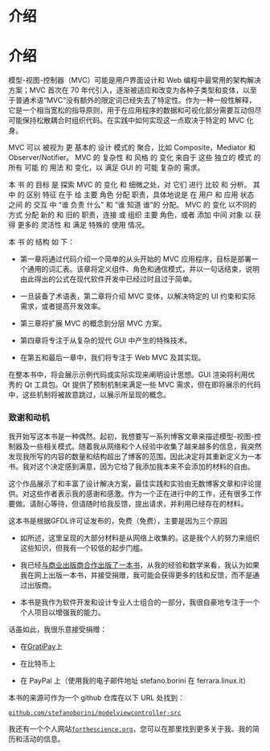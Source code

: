 # 介绍

# 介绍

模型-视图-控制器（MVC）可能是用户界面设计和 Web 编程中最常用的架构解决方案；MVC 首次在 70 年代引入，逐渐被适应和改变为各种子类型和变体，以至于普通术语“MVC”没有额外的限定词已经失去了特定性。作为一种一般性解释，它是一个相当宽松的指导原则，用于在应用程序的数据和可视化部分需要互动但尽可能保持松散耦合时组织代码。在实践中如何实现这一点取决于特定的 MVC 化身。

MVC [](GLOSSARY.html) 可以 [](GLOSSARY.html) 被视为 [](GLOSSARY.html) 更 [](GLOSSARY.html) 基本的 [](GLOSSARY.html) 设计 [](GLOSSARY.html) 模式的 [](GLOSSARY.html) 聚合，比如 [](GLOSSARY.html) Composite，Mediator [](GLOSSARY.html) 和 [](GLOSSARY.html) Observer/Notifier。 [](GLOSSARY.html) MVC [](GLOSSARY.html) 的 [](GLOSSARY.html) 复杂性 [](GLOSSARY.html) 和 [](GLOSSARY.html) 风格 [](GLOSSARY.html) 的 [](GLOSSARY.html) 变化 [](GLOSSARY.html) 来自于 [](GLOSSARY.html) 这些 [](GLOSSARY.html) 独立的 [](GLOSSARY.html) 模式 [](GLOSSARY.html) 的 [](GLOSSARY.html) 所有 [](GLOSSARY.html) 可能 [](GLOSSARY.html) 的 [](GLOSSARY.html) 用法 [](GLOSSARY.html) 和 [](GLOSSARY.html) 变化，以 [](GLOSSARY.html) 满足 [](GLOSSARY.html) GUI [](GLOSSARY.html) 的 [](GLOSSARY.html) 可能 [](GLOSSARY.html) 复杂的 [](GLOSSARY.html) 需求。

本 [](GLOSSARY.html) 书 [](GLOSSARY.html) 的 [](GLOSSARY.html) 目标 [](GLOSSARY.html) 是 [](GLOSSARY.html) 探索 [](GLOSSARY.html) MVC [](GLOSSARY.html) 的 [](GLOSSARY.html) 变化 [](GLOSSARY.html) 和 [](GLOSSARY.html) 细微之处，对 [](GLOSSARY.html) 它们 [](GLOSSARY.html) 进行 [](GLOSSARY.html) 比较 [](GLOSSARY.html) 和 [](GLOSSARY.html) 分析。 其中 [](GLOSSARY.html) 的 [](GLOSSARY.html) 区别 [](GLOSSARY.html) 特征 [](GLOSSARY.html) 在于 [](GLOSSARY.html) 给 [](GLOSSARY.html) 主要 [](GLOSSARY.html) 角色 [](GLOSSARY.html) 分配 [](GLOSSARY.html) 职责，具体地说是 [](GLOSSARY.html) 在 [](GLOSSARY.html) 用户 [](GLOSSARY.html) 和 [](GLOSSARY.html) 应用 [](GLOSSARY.html) 状态 [](GLOSSARY.html) 之间 [](GLOSSARY.html) 的 [](GLOSSARY.html) 交互 [](GLOSSARY.html) 中 “谁 [](GLOSSARY.html) 负责 [](GLOSSARY.html) 什么” 和 “谁 [](GLOSSARY.html) 知道 [](GLOSSARY.html) 谁”的 [](GLOSSARY.html) 分配。 [](GLOSSARY.html) MVC [](GLOSSARY.html) 的 [](GLOSSARY.html) 变化 [](GLOSSARY.html) 以不同的 [](GLOSSARY.html) 方式 [](GLOSSARY.html) 分配 [](GLOSSARY.html) 新的 [](GLOSSARY.html) 和 [](GLOSSARY.html) 旧的 [](GLOSSARY.html) 职责，连接 [](GLOSSARY.html) 或 [](GLOSSARY.html) 组织 [](GLOSSARY.html) 主要 [](GLOSSARY.html) 角色，或者 [](GLOSSARY.html) 添加 [](GLOSSARY.html) 中间 [](GLOSSARY.html) 对象 [](GLOSSARY.html) 以 [](GLOSSARY.html) 获得 [](GLOSSARY.html) 更多的 [](GLOSSARY.html) 灵活性 [](GLOSSARY.html) 和 [](GLOSSARY.html) 满足 [](GLOSSARY.html) 特殊的 [](GLOSSARY.html) 使用 [](GLOSSARY.html) 情况。

本 [](GLOSSARY.html) 书 [](GLOSSARY.html) 的 [](GLOSSARY.html) 结构 [](GLOSSARY.html) 如 [](GLOSSARY.html) 下：

+   第一章将通过代码介绍一个简单的从头开始的 MVC 应用程序，目标是部署一个通用的词汇表。该章将定义组件、角色和通信模式，并以一句话结束，说明由此得出的公式在现代软件开发中已经过时且过于简单。

+   一旦装备了术语表，第二章将介绍 MVC 变体，以解决特定的 UI 约束和实际需求，或者提高开发效率。

+   第三章将扩展 MVC 的概念到分层 MVC 方案。

+   第四章将专注于从复杂的现代 GUI 中产生的特殊技术。

+   在第五和最后一章中，我们将专注于 Web MVC 及其实现。

在整本书中，将会展示示例代码或实际实现来阐明设计思想。GUI 渲染将利用优秀的 Qt 工具包。Qt 提供了预制机制来满足一些 MVC 需求，但在即将展示的代码中，这些机制将被故意跳过，以展示所呈现的概念。

### 致谢和动机

我[](GLOSSARY.html)开始[](GLOSSARY.html)写[](GLOSSARY.html)这本[](GLOSSARY.html)书[](GLOSSARY.html)是[](GLOSSARY.html)一种[](GLOSSARY.html)偶然。起初，我[](GLOSSARY.html)想要[](GLOSSARY.html)写一系列博客文章来描述模型-视图-控制器及一些相关模式。随着我从网络和个人经验中收集了越来越多的信息，我突然发现我所写的内容的数量和结构超出了博客的范围，因此决定将其重新定义为一本书。我对这个决定感到满意，因为它给了我添加我本来不会添加的材料的自由。

这个[](GLOSSARY.html)作品[](GLOSSARY.html)展示了[](GLOSSARY.html)和[](GLOSSARY.html)丰富了[](GLOSSARY.html)设计[](GLOSSARY.html)解决方案，最佳[](GLOSSARY.html)实践和[](GLOSSARY.html)实验[](GLOSSARY.html)由[](GLOSSARY.html)无数[](GLOSSARY.html)博客[](GLOSSARY.html)文章[](GLOSSARY.html)和[](GLOSSARY.html)评论[](GLOSSARY.html)提供。对[](GLOSSARY.html)这些作者[](GLOSSARY.html)表示[](GLOSSARY.html)我的[](GLOSSARY.html)感谢和[](GLOSSARY.html)感激。作为[](GLOSSARY.html)一个[](GLOSSARY.html)正在[](GLOSSARY.html)进行中的[](GLOSSARY.html)工作，还有[](GLOSSARY.html)很多[](GLOSSARY.html)工作[](GLOSSARY.html)要[](GLOSSARY.html)做。请[](GLOSSARY.html)耐心等待，但[](GLOSSARY.html)请[](GLOSSARY.html)随时[](GLOSSARY.html)给我[](GLOSSARY.html)反馈，提出[](GLOSSARY.html)请求，并[](GLOSSARY.html)利用[](GLOSSARY.html)已经[](GLOSSARY.html)存在的[](GLOSSARY.html)材料。

这本[](GLOSSARY.html)书是[](GLOSSARY.html)根据[](GLOSSARY.html)GFDL[](GLOSSARY.html)许可证发布的，免费（免费），主要是因为三个原因

+   如[](GLOSSARY.html)所述，这里[](GLOSSARY.html)呈现的大部分[](GLOSSARY.html)材料是[](GLOSSARY.html)从[](GLOSSARY.html)网络上[](GLOSSARY.html)收集的。这是[](GLOSSARY.html)我[](GLOSSARY.html)个人的[](GLOSSARY.html)努力[](GLOSSARY.html)来[](GLOSSARY.html)组织这些[](GLOSSARY.html)知识，但[](GLOSSARY.html)我[](GLOSSARY.html)有一个[](GLOSSARY.html)较低的[](GLOSSARY.html)起步[](GLOSSARY.html)门槛。

+   我[](GLOSSARY.html)已经[与商业出版商合作出版了一本书](http://www.amazon.com/Computing-Comparative-Microbial-Genomics-Microbiologists/dp/1849967636)，从[](GLOSSARY.html)我的[](GLOSSARY.html)经验和[](GLOSSARY.html)数学来看，我[](GLOSSARY.html)认为如果[](GLOSSARY.html)我[](GLOSSARY.html)在网上[](GLOSSARY.html)出版一本书，并[](GLOSSARY.html)接受[](GLOSSARY.html)捐赠，我[](GLOSSARY.html)可能[](GLOSSARY.html)会[](GLOSSARY.html)获得更多的[](GLOSSARY.html)钱和[](GLOSSARY.html)反馈，而不是通过[](GLOSSARY.html)出版商。

+   本书是我作为软件开发和设计专业人士组合的一部分，我很自豪地专注于一个个人项目以增强我的能力。

话虽如此，我很乐意接受捐赠：

+   在[GratiPay](https://gratipay.com/StefanoBorini/)上

+   在比特币上

+   在 PayPal 上（使用我的电子邮件地址 stefano.borini 在 ferrara.linux.it）

本书的来源可作为一个 github 仓库在以下 URL 处找到：

[`github.com/stefanoborini/modelviewcontroller-src`](https://github.com/stefanoborini/modelviewcontroller-src)

我还有一个个人网站[`forthescience.org`](http://forthescience.org)，您可以在那里找到更多关于我、我的简历和活动的信息。
